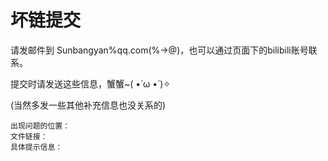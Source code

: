 # 坏链提交

请发邮件到 Sunbangyan%qq.com(%→@)，也可以通过页面下的bilibili账号联系。

提交时请发送这些信息，蟹蟹~( •̀ ω •́ )✧

(当然多发一些其他补充信息也没关系的)

```
出现问题的位置：
文件链接：
具体提示信息：
```
